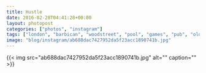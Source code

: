 ```yaml
---
title: Hustle
date: 2016-02-28T04:41:28+00:00
layout: photopost
categories: ["photos", "instagram"]
tags: ["london", "barbican", "woodstreet", "pool", "games", "pub", "oldie"]
image: "blog/instagram/ab688dac7427952da5f23acc1890741b.jpg"
---
```


{{< img src="ab688dac7427952da5f23acc1890741b.jpg" alt="" caption="" >}}



